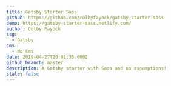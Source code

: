 ```yaml
---
title: Gatsby Starter Sass
github: https://github.com/colbyfayock/gatsby-starter-sass
demo: https://gatsby-starter-sass.netlify.com/
author: Colby Fayock
ssg:
  - Gatsby
cms:
  - No Cms
date: 2019-04-27T20:01:35.000Z
github_branch: master
description: A Gatsby starter with Sass and no assumptions!
stale: false
---
```

